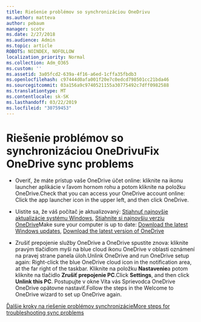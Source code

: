 ```yaml
---
title: Riešenie problémov so synchronizáciou OneDrivu
ms.author: matteva
author: pebaum
manager: scotv
ms.date: 2/27/2018
ms.audience: Admin
ms.topic: article
ROBOTS: NOINDEX, NOFOLLOW
localization_priority: Normal
ms.collection: Adm_O365
ms.custom: ''
ms.assetid: 3a05fcd2-639a-4f16-a6ed-1cffa35fbdb3
ms.openlocfilehash: c97444d0afa001f20e7c0edcd798501cc21bda46
ms.sourcegitcommit: 03a156a9c9740521155a30775492c7dff0982588
ms.translationtype: MT
ms.contentlocale: sk-SK
ms.lasthandoff: 03/22/2019
ms.locfileid: "30759453"
---
```

# <a name="fix-onedrive-sync-problems"></a><span data-ttu-id="1b1e8-102">Riešenie problémov so synchronizáciou OneDrivu</span><span class="sxs-lookup"><span data-stu-id="1b1e8-102">Fix OneDrive sync problems</span></span>

- <span data-ttu-id="1b1e8-103">Overiť, že máte prístup vaše OneDrive účet online: kliknite na ikonu launcher aplikácie v ľavom hornom rohu a potom kliknite na položku OneDrive.</span><span class="sxs-lookup"><span data-stu-id="1b1e8-103">Check that you can access your OneDrive account online: Click the app launcher icon in the upper left, and then click OneDrive.</span></span>
    
- <span data-ttu-id="1b1e8-104">Uistite sa, že váš počítač je aktualizovaný: [Stiahnuť najnovšie aktualizácie systému Windows](http://go.microsoft.com/fwlink/p/?LinkId=825773), [Stiahnite si najnovšiu verziu OneDrive](https://go.microsoft.com/fwlink/p/?linkid=844652)</span><span class="sxs-lookup"><span data-stu-id="1b1e8-104">Make sure your computer is up to date: [Download the latest Windows updates](http://go.microsoft.com/fwlink/p/?LinkId=825773), [Download the latest version of OneDrive](https://go.microsoft.com/fwlink/p/?linkid=844652)</span></span>
    
- <span data-ttu-id="1b1e8-105">Zrušiť prepojenie služby OneDrive a OneDrive spustite znova: kliknite pravým tlačidlom myši na blue cloud ikonu OneDrive v oblasti oznámení na pravej strane panela úloh.</span><span class="sxs-lookup"><span data-stu-id="1b1e8-105">Unlink OneDrive and run OneDrive setup again: Right-click the blue OneDrive cloud icon in the notification area, at the far right of the taskbar.</span></span> <span data-ttu-id="1b1e8-106">Kliknite na položku **Nastavenie**a potom kliknite na tlačidlo **Zrušiť prepojenie PC**.</span><span class="sxs-lookup"><span data-stu-id="1b1e8-106">Click **Settings**, and then click **Unlink this PC**.</span></span> <span data-ttu-id="1b1e8-107">Postupujte v okne Víta vás Sprievodca OneDrive OneDrive opätovne nastaviť.</span><span class="sxs-lookup"><span data-stu-id="1b1e8-107">Follow the steps in the Welcome to OneDrive wizard to set up OneDrive again.</span></span>
    
[<span data-ttu-id="1b1e8-108">Ďalšie kroky na riešenie problémov synchronizácie</span><span class="sxs-lookup"><span data-stu-id="1b1e8-108">More steps for troubleshooting sync problems</span></span>](https://go.microsoft.com/fwlink/?linkid=866431)
  

